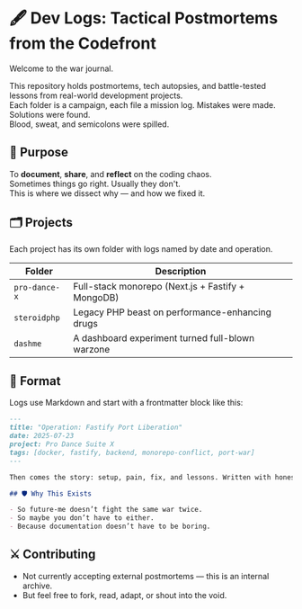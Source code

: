 # 🖋️ Dev Logs: Tactical Postmortems from the Codefront

Welcome to the war journal.

This repository holds postmortems, tech autopsies, and battle-tested lessons from real-world development projects.  
Each folder is a campaign, each file a mission log. Mistakes were made. Solutions were found.  
Blood, sweat, and semicolons were spilled.

## 🎯 Purpose

To **document**, **share**, and **reflect** on the coding chaos.  
Sometimes things go right. Usually they don't.  
This is where we dissect why — and how we fixed it.

## 🗂️ Projects

Each project has its own folder with logs named by date and operation.

| Folder        | Description                                       |
| ------------- | ------------------------------------------------- |
| `pro-dance-x` | Full-stack monorepo (Next.js + Fastify + MongoDB) |
| `steroidphp`  | Legacy PHP beast on performance-enhancing drugs   |
| `dashme`      | A dashboard experiment turned full-blown warzone  |

## 📜 Format

Logs use Markdown and start with a frontmatter block like this:

```md
---
title: "Operation: Fastify Port Liberation"
date: 2025-07-23
project: Pro Dance Suite X
tags: [docker, fastify, backend, monorepo-conflict, port-war]
---

Then comes the story: setup, pain, fix, and lessons. Written with honesty and a dash of sarcasm.

## 🛡️ Why This Exists

- So future-me doesn’t fight the same war twice.
- So maybe you don’t have to either.
- Because documentation doesn’t have to be boring.
```

## ⚔️ Contributing

- Not currently accepting external postmortems — this is an internal archive.
- But feel free to fork, read, adapt, or shout into the void.
